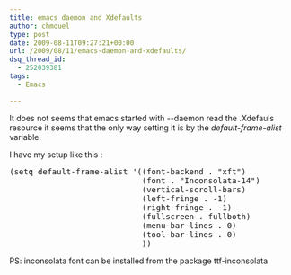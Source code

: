 ```yaml
---
title: emacs daemon and Xdefaults
author: chmouel
type: post
date: 2009-08-11T09:27:21+00:00
url: /2009/08/11/emacs-daemon-and-xdefaults/
dsq_thread_id:
  - 252039381
tags:
  - Emacs

---
```

It does not seems that emacs started with --daemon read the .Xdefauls resource it seems that the only way setting it is by the _default-frame-alist_ variable. 

I have my setup like this :

<pre lang="lisp">(setq default-frame-alist '((font-backend . "xft")
                            (font . "Inconsolata-14")
                            (vertical-scroll-bars)
                            (left-fringe . -1)
                            (right-fringe . -1)
                            (fullscreen . fullboth)
                            (menu-bar-lines . 0)
                            (tool-bar-lines . 0)
                            ))</pre>

PS: inconsolata font can be installed from the package ttf-inconsolata